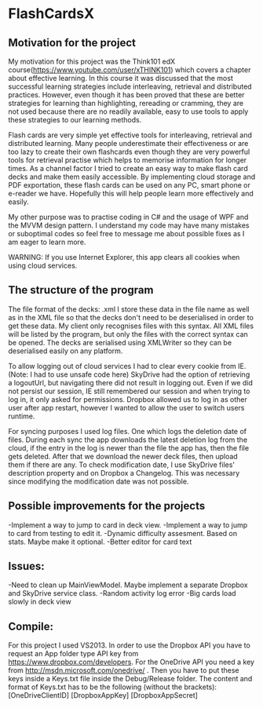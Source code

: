 **FlashCardsX**
==============

**Motivation for the project**
--------------

My motivation for this project was the Think101 edX course(https://www.youtube.com/user/xTHINK101) which covers a chapter about effective learning. In this course it was discussed that the most successful learning strategies include interleaving, retrieval and distributed practices. However, even though it has been proved that these are better strategies for learning than highlighting, rereading or cramming, they are not used because there are no readily available, easy to use tools to apply these strategies to our learning methods. 

Flash cards are very simple yet effective tools for interleaving, retrieval and distributed learning. Many people underestimate their effectiveness or are too lazy to create their own flashcards even though they are very powerful tools for retrieval practise which helps to memorise information for longer times. As a channel factor I tried to create an easy way to make flash card decks and make them easily accessible. By implementing cloud storage and PDF exportation, these flash cards can be used on any PC, smart phone or e-reader we have. Hopefully this will help people learn more effectively and easily.

My other purpose was to practise coding in C# and the usage of WPF and the MVVM design pattern. I understand my code may have many mistakes or suboptimal codes so feel free to message me about possible fixes as I am eager to learn more.

WARNING: If you use Internet Explorer, this app clears all cookies when using cloud services.

**The structure of the program**
--------------

The file format of the decks: <Deck Name>_<TopicA Name>_<TopicB Name>.xml I store these data in the file name as well as in the XML file so that the decks don't need to be deserialised in order to get these data. My client only recognises files with this syntax. All XML files will be listed by the program, but only the files with the correct syntax can be opened. The decks are serialised using XMLWriter so they can be deserialised easily on any platform. 

To allow logging out of cloud services I had to clear every cookie from IE. (Note: I had to use unsafe code here) SkyDrive had the option of retrieving a logoutUrl, but navigating there did not result in logging out. Even if we did not persist our session, IE still remembered our session and when trying to log in, it only asked for permissions. Dropbox allowed us to log in as other user after app restart, however I wanted to allow the user to switch users runtime.

For syncing purposes I used log files. One which logs the deletion date of files. During each sync the app downloads the latest deletion log from the cloud, if the entry in the log is newer than the file the app has, then the file gets deleted. After that we download the newer deck files, then upload
them if there are any. To check modification date, I use SkyDrive files' description property and on Dropbox a Changelog. This was necessary since modifying the modification date was not possible.

**Possible improvements for the projects**
--------------

-Implement a way to jump to card in deck view.
-Implement a way to jump to card from testing to edit it.
-Dynamic difficulty assesment. Based on stats. Maybe make it optional.
-Better editor for card text

**Issues:**
--------------

-Need to clean up MainViewModel. Maybe implement a separate Dropbox and SkyDrive service class.
-Random activity log error
-Big cards load slowly in deck view

**Compile:**
--------------

For this project I used VS2013. In order to use the Dropbox API you have to request an App folder type API key from https://www.dropbox.com/developers. For the OneDrive API you need a key from http://msdn.microsoft.com/onedrive/ . Then you have to put these keys inside a Keys.txt file inside the Debug/Release folder.
The content and format of Keys.txt has to be the following (without the brackets):
[OneDriveClientID]
[DropboxAppKey]
[DropboxAppSecret]